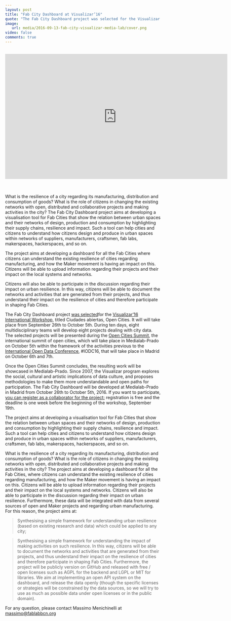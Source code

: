 ```yaml
---
layout: post
title: "Fab City Dashboard at Visualizar’16"
quote: "The Fab City Dashboard project was selected for the Visualizar’16 International Workshop, titled Ciudades abiertas, Open Cities. It will will take place from September 26th to October 5th."
image:
   url: media/2016-09-13-fab-city-visualizar-media-lab/cover.png
video: false
comments: true
---
```



<br>
<div class="videoWrapper">
<iframe src="https://www.youtube.com/embed/ehXkZ5dhtco" width="720" height="405" frameborder="0" webkitallowfullscreen mozallowfullscreen allowfullscreen></iframe>
</div>
<br>
<br>

What is the resilience of a city regarding its manufacturing, distribution and consumption of goods? What is the role of citizens in changing the existing networks with open, distributed and collaborative projects and making activities in the city? The Fab City Dashboard project aims at developing a visualisation tool for Fab Cities that show the relation between urban spaces and their networks of design, production and consumption by highlighting their supply chains, resilience and impact. Such a tool can help cities and citizens to understand how citizens design and produce in urban spaces within networks of suppliers, manufacturers, craftsmen, fab labs, makerspaces, hackerspaces, and so on. 

The project aims at developing a dashboard for all the Fab Cities where citizens can understand the existing resilience of cities regarding manufacturing, and how the Maker movement is having an impact on this. Citizens will be able to upload information regarding their projects and their impact on the local systems and networks.

Citizens will also be able to participate in the discussion regarding their impact on urban resilience. In this way, citizens will be able to document the networks and activities that are generated from their projects, and thus understand their impact on the resilience of cities and therefore participate in shaping Fab Cities.

The Fab City Dashboard project [was selected](http://medialab-prado.es/article/visualizar16-proyectos-seleccionados)for the [Visualizar’16 International Workshop](http://medialab-prado.es/article/visualizar16-ciudades-abiertas-open-cities), titled Ciudades abiertas, Open Cities. It will will take place from September 26th to October 5th. During ten days, eight multidisciplinary teams will develop eight projects dealing with city data. The selected projects will be presented during the [Open Cities Summit](http://opencitiessummit.org/), the international summit of open cities, which will take place in Medialab-Prado on October 5th within the framework of the activities previous to the [International Open Data Conference](http://opendatacon.org/), #IODC16, that will take place in Madrid on October 6th and 7th. 

Once the Open Cities Summit concludes, the resulting work will be showcased in Medialab-Prado. Since 2007, the Visualizar program explores the social, cultural and artistic implications of data culture, and proposes methodologies to make them more understandable and open paths for participation. The Fab City Dashboard will be developed at Medialab-Prado in Madrid from October 26th to October 5th, 2016. If you want to participate, [you can register as a collaborator for the project:](http://medialab-prado.es/article/visualizar16-call-for-collaborators) registration is free and the deadline is one week before the beginning of the workshop, September 19th.

The project aims at developing a visualisation tool for Fab Cities that show the relation between urban spaces and their networks of design, production and consumption by highlighting their supply chains, resilience and impact. Such a tool can help cities and citizens to understand how citizens design and produce in urban spaces within networks of suppliers, manufacturers, craftsmen, fab labs, makerspaces, hackerspaces, and so on. 

What is the resilience of a city regarding its manufacturing, distribution and consumption of goods? What is the role of citizens in changing the existing networks with open, distributed and collaborative projects and making activities in the city? The project aims at developing a dashboard for all the Fab Cities, where citizens can understand the existing resilience of cities regarding manufacturing, and how the Maker movement is having an impact on this. Citizens will be able to upload information regarding their projects and their impact on the local systems and networks. Citizens will also be able to participate in the discussion regarding their impact on urban resilience. Furthermore, these data will be integrated with data from several sources of open and Maker projects and regarding urban manufacturing. For this reason, the project aims at:

>Synthesising a simple framework for understanding urban resilience (based on existing research and data) which could be applied to any city;

>Synthesising a simple framework for understanding the impact of making activities on such resilience. In this way, citizens will be able to document the networks and activities that are generated from their projects, and thus understand their impact on the resilience of cities and therefore participate in shaping Fab Cities.
Furthermore, the project will be publicly version on GitHub and released with free / open licenses such as AGPL for the backend and LGPL or MIT for libraries. We aim at implementing an open API system on the dashboard, and release the data openly (though the specific licenses or strategies will be constrained by the data sources, so we will try to use as much as possible data under open licenses or in the public domain).

For any question, please contact Massimo Menichinelli at massimo@fablabbcn.org
